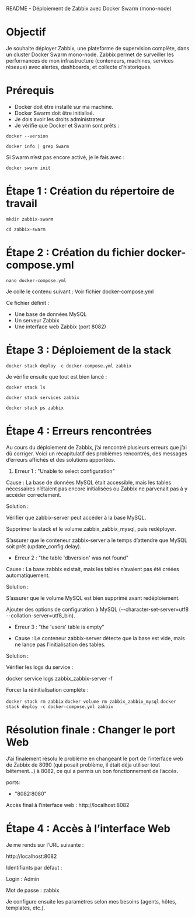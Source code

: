 README - Déploiement de Zabbix avec Docker Swarm (mono-node)

# Objectif

Je souhaite déployer Zabbix, une plateforme de supervision complète, dans un cluster Docker Swarm mono-node. Zabbix permet de surveiller les performances de mon infrastructure (conteneurs, machines, services réseaux) avec alertes, dashboards, et collecte d'historiques.

# Prérequis

- Docker doit être installé sur ma machine.
- Docker Swarm doit être initialisé.
- Je dois avoir les droits administrateur
- Je vérifie que Docker et Swarm sont prêts :

`docker --version`

`docker info | grep Swarm`

Si Swarm n’est pas encore activé, je le fais avec :

`docker swarm init`

# Étape 1 : Création du répertoire de travail

`mkdir zabbix-swarm`

`cd zabbix-swarm`

# Étape 2 : Création du fichier docker-compose.yml

`nano docker-compose.yml`

Je colle le contenu suivant :
Voir fichier docker-compose.yml

Ce fichier définit :

- Une base de données MySQL
- Un serveur Zabbix
- Une interface web Zabbix (port 8082)

# Étape 3 : Déploiement de la stack

`docker stack deploy -c docker-compose.yml zabbix`

Je vérifie ensuite que tout est bien lancé :

`docker stack ls`

`docker stack services zabbix`

`docker stack ps zabbix`







# Étape 4 : Erreurs rencontrées

Au cours du déploiement de Zabbix, j’ai rencontré plusieurs erreurs que j’ai dû corriger. Voici un récapitulatif des problèmes rencontrés, des messages d’erreurs affichés et des solutions apportées.

1. Erreur 1 : "Unable to select configuration"

Cause : La base de données MySQL était accessible, mais les tables nécessaires n’étaient pas encore initialisées ou Zabbix ne parvenait pas à y accéder correctement.

Solution :

Vérifier que zabbix-server peut accéder à la base MySQL.

Supprimer la stack et le volume zabbix_zabbix_mysql, puis redéployer.

S’assurer que le conteneur zabbix-server a le temps d’attendre que MySQL soit prêt (update_config.delay).

- Erreur 2 : "the table 'dbversion' was not found"

Cause : La base zabbix existait, mais les tables n’avaient pas été créées automatiquement.

Solution :

S’assurer que le volume MySQL est bien supprimé avant redéploiement.

Ajouter des options de configuration à MySQL (--character-set-server=utf8 --collation-server=utf8_bin).

- Erreur 3 : "the 'users' table is empty"

- Cause : Le conteneur zabbix-server détecte que la base est vide, mais ne lance pas l’initialisation des tables.

Solution :

Vérifier les logs du service :

docker service logs zabbix_zabbix-server -f

Forcer la réinitialisation complète :

`docker stack rm zabbix`
`docker volume rm zabbix_zabbix_mysql`
`docker stack deploy -c docker-compose.yml zabbix`

# Résolution finale : Changer le port Web

J’ai finalement résolu le problème en changeant le port de l’interface web de Zabbix de 8090 (qui posait problème, il était déja utiliser tout bêtement...) à 8082, ce qui a permis un bon fonctionnement de l’accès.

ports:
  - "8082:8080"

Accès final à l’interface web : http://localhost:8082































# Étape 4 : Accès à l’interface Web

Je me rends sur l’URL suivante :

http://localhost:8082

Identifiants par défaut :

Login : Admin

Mot de passe : zabbix

Je configure ensuite les paramètres selon mes besoins (agents, hôtes, templates, etc.).
